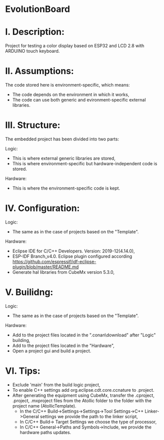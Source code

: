 # EvolutionBoard

# I. Description:
Project for testing a color display based on ESP32 and LCD 2.8 with ARDUINO touch keyboard.

# II. Assumptions:
The code stored here is environment-specific, which means:
- The code depends on the environment in which it works,
- The code can use both generic and evironment-specific external libraries.

# III. Structure:
The embedded project has been divided into two parts:

Logic:
- This is where external generic libraries are stored,
- This is where environment-specific but hardware-independent code is stored.

Hardware:
- This is where the environment-specific code is kept.

# IV. Configuration:
Logic:
- The same as in the case of projects based on the "Template".

Hardware:
- Eclipse IDE for C/C++ Developers. Version: 2019-12(4.14.0),
- ESP-IDF Branch_v4.0. Eclipse plugin configured according https://github.com/espressif/idf-eclipse-plugin/blob/master/README.md
- Generate hal libraries from CubeMx version 5.3.0,

# V. Builidng:
Logic:
- The same as in the case of projects based on the "Template".

Hardware:
- Add to the project files located in the ".conan\download" after "Logic" building,
- Add to the project files located in the "Hardware",
- Open a project gui and build a project.

# VI. Tips:
- Exclude 'main' from the build logic project,
- To enable C++ settings add <nature>org.eclipse.cdt.core.ccnature</nature> to .project.
- After generating the equipment using CubeMx, transfer the .cproject, .project, .mxproject files from the Atollic folder to the folder with the project name (AtollicTemplate). 
  - In the C/C++ Build->Settings->Settings->Tool Settings->C++ Linker->General settings we provide the path to the linker script,
  - In C/C++ Build-> Target Settings we choose the type of processor,
  - In C/C++ General->Paths and Symbols->Include, we provide the hardware paths updates.